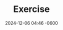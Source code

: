 ---
layout: post
title: Exercise
date: 2024-12-06 04:46 -0600
description: Nothing
categories: [Vessel]
tags: [health, vessel, exercise]
pin: false
---